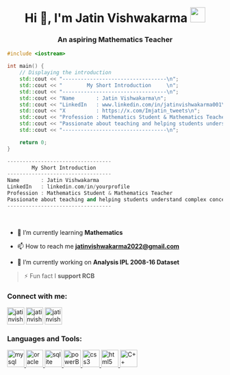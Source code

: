 <h1 align="center">Hi 👋, I'm Jatin Vishwakarma  <img src ="https://cdn.pixabay.com/animation/2022/12/11/04/11/04-11-18-929_512.gif" width = "35" </h1>
<h3 align="center">An aspiring Mathematics Teacher</h3>


``` cpp
#include <iostream>

int main() {
    // Displaying the introduction
    std::cout << "----------------------------------\n";
    std::cout << "        My Short Introduction     \n";
    std::cout << "----------------------------------\n";
    std::cout << "Name       : Jatin Vishwakarma\n";
    std::cout << "LinkedIn   : www.linkedin.com/in/jatinvishwakarma001\n";
    std::cout << "X          : https://x.com/Imjatin_tweets\n";
    std::cout << "Profession : Mathematics Student & Mathematics Teacher\n";
    std::cout << "Passionate about teaching and helping students understand complex concepts.\n";
    std::cout << "----------------------------------\n";

    return 0;
}
``` 
```cpp
----------------------------------
        My Short Introduction     
----------------------------------
Name       : Jatin Vishwakarma
LinkedIn   : linkedin.com/in/yourprofile
Profession : Mathematics Student & Mathematics Teacher
Passionate about teaching and helping students understand complex concepts.
----------------------------------

``` 
<br/>

- 🌱 I’m currently learning **Mathematics**

- 📫 How to reach me **jatinvishwakarma2022@gmail.com**

-  🔭 I’m currently working on **Analysis IPL 2008-16 Dataset**

> ⚡ Fun fact I **support RCB** 



<h3 align="left">Connect with me:</h3>
<p align="left">
<a href="https://linkedin.com/in/jatinvishwakarma001" target="blank"><img align="center" src="https://www.vectorlogo.zone/logos/linkedin/linkedin-tile.svg" alt="jatinvishwakarma001" height="40" width="40" /></a>
<a href="https://www.leetcode.com/jatinvishwakarma001" target="blank"><img align="center" src="https://upload.wikimedia.org/wikipedia/commons/thumb/a/ab/LeetCode_logo_white_no_text.svg/94px-LeetCode_logo_white_no_text.svg.png?20200120234911" alt="jatinvishwakarma001" height="40" width="40" /></a>
<a href="https://www.hackerrank.com/jatinvishwakarma" target="blank"><img align="center" src="https://hrcdn.net/fcore/assets/work/header/hackerrank_logo-21e2867566.svg" alt="jatinvishwakarma" height="40" width="40" /></a>
</p>

<h3 align="left">Languages and Tools:</h3>
<p align="left">  <a href="https://www.mysql.com/" target="_blank" rel="noreferrer"> <img src="https://www.vectorlogo.zone/logos/mysql/mysql-ar21.svg" alt="mysql" width="40" height="40"/> </a> <a href="https://www.oracle.com/" target="_blank" rel="noreferrer"> <img src="https://www.vectorlogo.zone/logos/oracle/oracle-icon.svg" alt="oracle" width="40" height="40"/> </a> <a href="https://www.sqlite.org/" target="_blank" rel="noreferrer"> <img src="https://www.vectorlogo.zone/logos/sqlite/sqlite-icon.svg" alt="sqlite" width="40" height="40"/> </a>  <a href="https://powerbi.microsoft.com/en-in/" target="_blank" rel="noreferrer"> 
<img src="https://upload.wikimedia.org/wikipedia/commons/thumb/c/cf/New_Power_BI_Logo.svg/600px-New_Power_BI_Logo.svg.png?20210102182532" alt="powerBI" width="40" height="40"/> </a>
<a href="https://www.w3schools.com/css/" target="_blank" rel="noreferrer"> <img src="https://www.vectorlogo.zone/logos/w3_css/w3_css-icon.svg" alt="css3" width="40" height="40"/> </a> <a href="https://www.w3.org/html/" target="_blank" rel="noreferrer"> <img src="https://www.vectorlogo.zone/logos/w3_html5/w3_html5-icon.svg" alt="html5" width="40" height="40"/> </a> 
<a href="https://en.wikipedia.org/wiki/C%2B%2B" ><img  src="https://w7.pngwing.com/pngs/46/626/png-transparent-c-logo-the-c-programming-language-computer-icons-computer-programming-source-code-programming-miscellaneous-template-blue.png" alt="C++" width="40" height="40"/></a>
</p>


